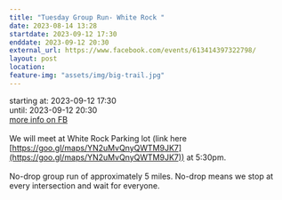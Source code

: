 ```yaml
---
title: "Tuesday Group Run- White Rock "
date: 2023-08-14 13:28
startdate: 2023-09-12 17:30
enddate: 2023-09-12 20:30
external_url: https://www.facebook.com/events/613414397322798/
layout: post
location: 
feature-img: "assets/img/big-trail.jpg"
---
```


starting at: 2023-09-12 17:30<br>until: 2023-09-12 20:30<br><a href="https://www.facebook.com/events/613414397322798/">more info on FB</a><br><br>We will meet at White Rock Parking lot (link here [https://goo.gl/maps/YN2uMvQnyQWTM9JK7](https://goo.gl/maps/YN2uMvQnyQWTM9JK7)) at 5&#58;30pm. <br>
  <br>
  No-drop group run of approximately 5 miles. No-drop means we stop at every intersection and wait for everyone. <br>
  <br>
  <br>
  <br>
  <br>
  
